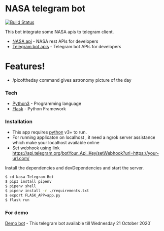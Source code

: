 # NASA telegram bot

[![Build Status](https://travis-ci.org/joemccann/dillinger.svg?branch=master)](https://travis-ci.org/joemccann/dillinger)

This bot integrate some NASA apis to telegram client.

  - [NASA api] - NASA rest APIs for developers
  - [Telegram bot apis] - Telegram bot APIs for developers


# Features!
  -  /picoftheday command gives astronomy picture of the day 

### Tech

* [Python3] - Programming language 
* [Flask] - Python Framework




### Installation

* This app requires [python](https://www.python.org/) v3+ to run.
* For running applicaton on localhost , it need a ngrok server assistance which make your localhost available online
* Set webhook using link https://api.telegram.org/botYour_Api_Key/setWebhook?url=https://your-url.com/

Install the dependencies and devDependencies and start the server.

```sh
$ cd Nasa-Telegram-Bot
$ pip3 install pipenv
$ pipenv shell
$ pipenv install -r ./requirements.txt
$ export FLASK_APP=app.py
$ flask run
```

### For demo 
[Demo bot](http://t.me/qwerty_quote_bot) - This telegram bot available till Wednesday 21 October 2020`

[NASA api]: <https://api.nasa.gov/>
[Telegram bot apis]: <https://core.telegram.org/bots>
[Flask]: <https://flask.palletsprojects.com/>
[Python3]: <https://www.python.org/>


